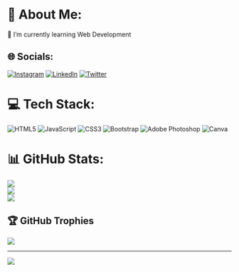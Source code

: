 # 💫 About Me:
🌱 I’m currently learning Web Development


## 🌐 Socials:
[![Instagram](https://img.shields.io/badge/Instagram-%23E4405F.svg?logo=Instagram&logoColor=white)](https://instagram.com/_edgarqs) [![LinkedIn](https://img.shields.io/badge/LinkedIn-%230077B5.svg?logo=linkedin&logoColor=white)](https://linkedin.com/in/edgarqs) [![Twitter](https://img.shields.io/badge/Twitter-%231DA1F2.svg?logo=Twitter&logoColor=white)](https://twitter.com/edgarqs_) 

# 💻 Tech Stack:
![HTML5](https://img.shields.io/badge/html5-%23E34F26.svg?style=flat&logo=html5&logoColor=white) ![JavaScript](https://img.shields.io/badge/javascript-%23323330.svg?style=flat&logo=javascript&logoColor=%23F7DF1E) ![CSS3](https://img.shields.io/badge/css3-%231572B6.svg?style=flat&logo=css3&logoColor=white) ![Bootstrap](https://img.shields.io/badge/bootstrap-%23563D7C.svg?style=flat&logo=bootstrap&logoColor=white) ![Adobe Photoshop](https://img.shields.io/badge/adobephotoshop-%2331A8FF.svg?style=flat&logo=adobephotoshop&logoColor=white) ![Canva](https://img.shields.io/badge/Canva-%2300C4CC.svg?style=flat&logo=Canva&logoColor=white)
# 📊 GitHub Stats:
![](https://github-readme-stats.vercel.app/api?username=edgarqs&theme=onedark&hide_border=false&include_all_commits=true&count_private=true)<br/>
![](https://github-readme-streak-stats.herokuapp.com/?user=edgarqs&theme=onedark&hide_border=false)<br/>
![](https://github-readme-stats.vercel.app/api/top-langs/?username=edgarqs&theme=onedark&hide_border=false&include_all_commits=true&count_private=true&layout=compact)

## 🏆 GitHub Trophies
![](https://github-profile-trophy.vercel.app/?username=edgarqs&theme=discord&no-frame=false&no-bg=true&margin-w=4)

---
[![](https://visitcount.itsvg.in/api?id=edgarqs&icon=2&color=0)](https://visitcount.itsvg.in)

<!-- Proudly created with GPRM ( https://gprm.itsvg.in ) -->
